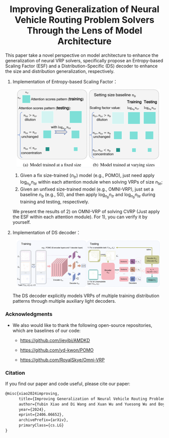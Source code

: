 <h1 align="center"> Improving Generalization of Neural Vehicle Routing Problem Solvers Through the Lens of Model Architecture </h1>

This paper take a novel perspective on model architecture to enhance the generalization of neural VRP solvers, specifically propose an Entropy-based Scaling Factor (ESF) and a Distribution-Specific (DS) decoder to enhance the size and distribution generalization, respectively.

1. Implementation of Entropy-based Scaling Factor：
   <p align="center"><img src="./imgs/ESF.jpg" width=95%></p>
   
   1) Given a fix size-trained ($n_{tr}$) model (e.g., POMO), just need apply $\log_{n_{tr}}n_{te}$ within each attention module when solving VRPs of size $n_{te}$;
   2) Given an unfixed size-trained model (e.g., OMNI-VRP), just set a baseline $n_{b}$ (e.g., 50), and then apply $\log_{n_{b}}n_{tr}$ and $\log_{n_{b}}n_{te}$ during training and testing, respectively.

   We present the results of 2) on OMNI-VRP of solving CVRP (Just apply the ESF within each attention module).
   For 1), you can verify it by yourself.

2. Implementation of DS decoder：
   <p align="center"><img src="./imgs/DS.jpg" width=95%></p>
   The DS decoder explicitly models VRPs of multiple training distribution patterns through multiple auxiliary light decoders.


### Acknowledgments

* We also would like to thank the following open-source repositories, which are baselines of our code:

  * https://github.com/jieyibi/AMDKD

  * https://github.com/yd-kwon/POMO

  * https://github.com/RoyalSkye/Omni-VRP


### Citation

If you find our paper and code useful, please cite our paper:

```tex
@misc{xiao2024improving,
      title={Improving Generalization of Neural Vehicle Routing Problem Solvers Through the Lens of Model Architecture}, 
      author={Yubin Xiao and Di Wang and Xuan Wu and Yuesong Wu and Boyang Li and Wei Du and Liupu Wang and You Zhou},
      year={2024},
      eprint={2406.06652},
      archivePrefix={arXiv},
      primaryClass={cs.LG}
}
```
